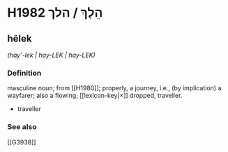 # H1982 הֵלֶךְ / הלך

## hêlek

_(hay'-lek | hay-LEK | hay-LEK)_

### Definition

masculine noun; from [[H1980]]; properly, a journey, i.e., (by implication) a wayfarer; also a flowing; [[lexicon-key|×]] dropped, traveller.

- traveller
### See also

[[G3938]]

